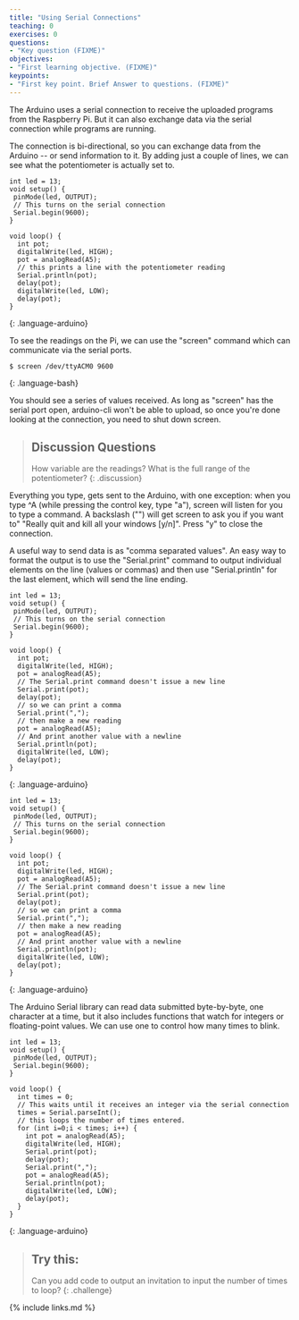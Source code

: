 ```yaml
---
title: "Using Serial Connections"
teaching: 0
exercises: 0
questions:
- "Key question (FIXME)"
objectives:
- "First learning objective. (FIXME)"
keypoints:
- "First key point. Brief Answer to questions. (FIXME)"
---
```


The Arduino uses a serial connection to receive the uploaded programs from the Raspberry Pi. But it can also exchange data via the serial connection while programs are running.

The connection is bi-directional, so you can exchange data from the Arduino -- or send information to it.  By adding just a couple of lines, we can see what the potentiometer is actually set to.

~~~
int led = 13;
void setup() {
 pinMode(led, OUTPUT);
 // This turns on the serial connection
 Serial.begin(9600);
}

void loop() {
  int pot;
  digitalWrite(led, HIGH);
  pot = analogRead(A5);
  // this prints a line with the potentiometer reading
  Serial.println(pot);
  delay(pot);
  digitalWrite(led, LOW);
  delay(pot);
}
~~~
{: .language-arduino}

To see the readings on the Pi, we can use the "screen" command which can communicate via the serial ports.

~~~
$ screen /dev/ttyACM0 9600
~~~
{: .language-bash}

You should see a series of values received. As long as "screen" has the serial port open, arduino-cli won't be able to upload, so once you're done looking at the connection, you need to shut down screen.

> ## Discussion Questions
> How variable are the readings? What is the full range of the potentiometer?
{: .discussion}

Everything you type, gets sent to the Arduino, with one exception: when you type ^A (while pressing the control key, type "a"), screen will listen for you to type a command. A backslash ("\") will get screen to ask you if you want to" "Really quit and kill all your windows [y/n]". Press "y" to close the connection.

A useful way to send data is as "comma separated values". An easy way to format the output is to use the "Serial.print" command to output individual elements on the line (values or commas) and then use "Serial.println" for the last element, which will send the line ending.

~~~
int led = 13;
void setup() {
 pinMode(led, OUTPUT);
 // This turns on the serial connection
 Serial.begin(9600);
}

void loop() {
  int pot;
  digitalWrite(led, HIGH);
  pot = analogRead(A5);
  // The Serial.print command doesn't issue a new line
  Serial.print(pot);
  delay(pot);
  // so we can print a comma
  Serial.print(",");
  // then make a new reading
  pot = analogRead(A5);
  // And print another value with a newline
  Serial.println(pot);
  digitalWrite(led, LOW);
  delay(pot);
}
~~~
{: .language-arduino}



~~~
int led = 13;
void setup() {
 pinMode(led, OUTPUT);
 // This turns on the serial connection
 Serial.begin(9600);
}

void loop() {
  int pot;
  digitalWrite(led, HIGH);
  pot = analogRead(A5);
  // The Serial.print command doesn't issue a new line
  Serial.print(pot);
  delay(pot);
  // so we can print a comma
  Serial.print(",");
  // then make a new reading
  pot = analogRead(A5);
  // And print another value with a newline
  Serial.println(pot);
  digitalWrite(led, LOW);
  delay(pot);
}
~~~
{: .language-arduino}

The Arduino Serial library can read data submitted byte-by-byte, one character at a time, but it also includes functions that watch for integers or floating-point values. We can use one to control how many times to blink.

~~~
int led = 13;
void setup() {
 pinMode(led, OUTPUT);
 Serial.begin(9600);
}

void loop() {
  int times = 0;
  // This waits until it receives an integer via the serial connection
  times = Serial.parseInt();
  // this loops the number of times entered.
  for (int i=0;i < times; i++) {  
    int pot = analogRead(A5);
    digitalWrite(led, HIGH);
    Serial.print(pot);
    delay(pot);
    Serial.print(",");
    pot = analogRead(A5);
    Serial.println(pot);
    digitalWrite(led, LOW);
    delay(pot);
  }
}
~~~
{: .language-arduino}

> ## Try this:
>
> Can you add code to output an invitation to input the number of times to loop? 
{: .challenge}

{% include links.md %}
